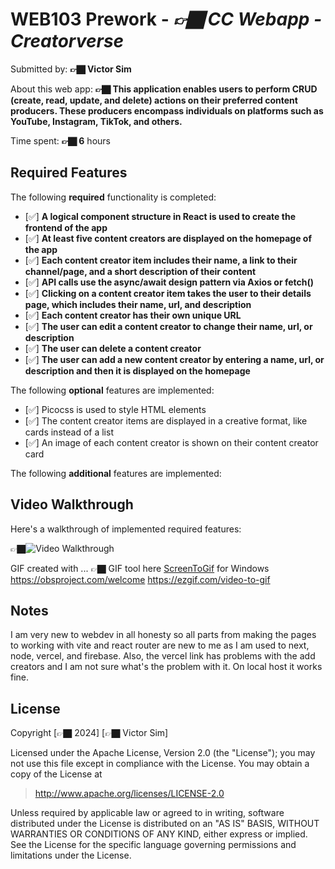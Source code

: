 # WEB103 Prework - *👉🏿 CC Webapp - Creatorverse*
Submitted by:  **👉🏿 Victor Sim**

About this web app: **👉🏿 This application enables users to perform CRUD (create, read, update, and delete) actions on their preferred content producers. These producers encompass individuals on platforms such as YouTube, Instagram, TikTok, and others.**

Time spent:  **👉🏿 6** hours

## Required Features

The following **required** functionality is completed:

<!-- 👉🏿👉🏿👉🏿 Make sure to check off completed functionality below -->
- [✅] **A logical component structure in React is used to create the frontend of the app**
- [✅] **At least five content creators are displayed on the homepage of the app**
- [✅] **Each content creator item includes their name, a link to their channel/page, and a short description of their content**
- [✅] **API calls use the async/await design pattern via Axios or fetch()**
- [✅] **Clicking on a content creator item takes the user to their details page, which includes their name, url, and description**
- [✅] **Each content creator has their own unique URL**
- [✅] **The user can edit a content creator to change their name, url, or description**
- [✅] **The user can delete a content creator**
- [✅] **The user can add a new content creator by entering a name, url, or description and then it is displayed on the homepage**

The following **optional** features are implemented:

- [✅] Picocss is used to style HTML elements
- [✅] The content creator items are displayed in a creative format, like cards instead of a list
- [✅] An image of each content creator is shown on their content creator card

The following **additional** features are implemented:

## Video Walkthrough

Here's a walkthrough of implemented required features:

👉🏿<img src='http://imgur.com/a/TLYRIMN' title='Video Walkthrough' width='' alt='Video Walkthrough' />

GIF created with ...  👉🏿 GIF tool here 
[ScreenToGif](https://www.screentogif.com/) for Windows
https://obsproject.com/welcome
https://ezgif.com/video-to-gif


## Notes

I am very new to webdev in all honesty so all parts from making the pages to working with vite and react router are new to me as I am used to next, node, vercel, and firebase. Also, the vercel link has problems with the add creators and I am not sure what's the problem with it. On local host it works fine.

## License

Copyright [👉🏿 2024] [👉🏿 Victor Sim]

Licensed under the Apache License, Version 2.0 (the "License"); you may not use this file except in compliance with the License. You may obtain a copy of the License at

> http://www.apache.org/licenses/LICENSE-2.0

Unless required by applicable law or agreed to in writing, software distributed under the License is distributed on an "AS IS" BASIS, WITHOUT WARRANTIES OR CONDITIONS OF ANY KIND, either express or implied. See the License for the specific language governing permissions and limitations under the License.
